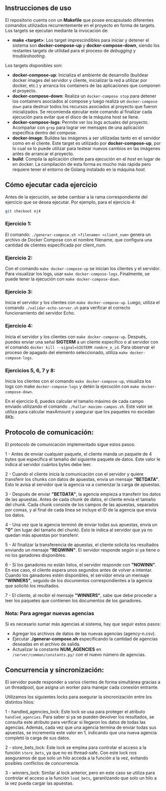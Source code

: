 ## Instrucciones de uso

El repositorio cuenta con un **Makefile** que posee encapsulado diferentes comandos utilizados recurrentemente en el proyecto en forma de targets. Los targets se ejecutan mediante la invocación de:

- **make \<target\>**:
  Los target imprescindibles para iniciar y detener el sistema son **docker-compose-up** y **docker-compose-down**, siendo los restantes targets de utilidad para el proceso de _debugging_ y _troubleshooting_.

Los targets disponibles son:

- **docker-compose-up**: Inicializa el ambiente de desarrollo (buildear docker images del servidor y cliente, inicializar la red a utilizar por docker, etc.) y arranca los containers de las aplicaciones que componen el proyecto.
- **docker-compose-down**: Realiza un `docker-compose stop` para detener los containers asociados al compose y luego realiza un `docker-compose down` para destruir todos los recursos asociados al proyecto que fueron inicializados. Se recomienda ejecutar este comando al finalizar cada ejecución para evitar que el disco de la máquina host se llene.
- **docker-compose-logs**: Permite ver los logs actuales del proyecto. Acompañar con `grep` para lograr ver mensajes de una aplicación específica dentro del compose.
- **docker-image**: Buildea las imágenes a ser utilizadas tanto en el servidor como en el cliente. Este target es utilizado por **docker-compose-up**, por lo cual se lo puede utilizar para testear nuevos cambios en las imágenes antes de arrancar el proyecto.
- **build**: Compila la aplicación cliente para ejecución en el _host_ en lugar de en docker. La compilación de esta forma es mucho más rápida pero requiere tener el entorno de Golang instalado en la máquina _host_.

## Cómo ejecutar cada ejercicio

Antes de la ejecución, se debe cambiar a la rama correspondiente del ejercicio que se desea ejecutar. Por ejemplo, para el ejercicio 4:

```bash
git checkout ej4
```

### Ejercicio 1:

El comando: `./generar-compose.sh <filename> <client_num>` genera un archivo de Docker Compose con el nombre filename, que configura una cantidad de clientes especificada por client_num.

### Ejercicio 2:

Con el comando `make docker-compose-up` se inician los clientes y el servidor. Para visualizar los logs, usar `make docker-compose-logs`. Finalmente, se puede tener la ejecución con `make docker-compose-down`.

### Ejercicio 3:

Inicia el servidor y los clientes con `make docker-compose-up`. Luego, utiliza el comando `./validar-echo-server.sh` para verificar el correcto funcionamiento del servidor Echo.

### Ejercicio 4:

Inicia el servidor y los clientes con `make docker-compose-up`. Después, puedes enviar una señal **SIGTERM** a un cliente específico o al servidor con el comando `docker kill --signal=SIGTERM nombre_o_id`. Para observar el proceso de apagado del elemento seleccionado, utiliza `make docker-compose-logs`.

### Ejercicios 5, 6, 7 y 8:

Inicia los clientes con el comando `make docker-compose-up`, visualiza los logs con make `docker-compose-logs` y detén la ejecución con `make docker-compose-down`.

En el ejercicio 6, puedes calcular el tamaño máximo de cada campo enviado utilizando el comando `./hallar-maximo-campos.sh`. Este valor se utiliza para calcular maxAmount y asegurar que los paquetes no excedan 8Kb.

## Protocolo de comunicación:

El protocolo de comunicación implementado sigue estos pasos:

1 - Antes de enviar cualquier paquete, el cliente manda un paquete de 4 bytes que especifica el tamaño del siguiente paquete de datos. Este valor le indica al servidor cuántos bytes debe leer.

2 - Cuando el cliente inicia la comunicación con el servidor y quiere transferir los chunks con datos de apuestas, envía un mensaje **"BETDATA"**. Esto le avisa al servidor que la agencia va a comenzar la carga de apuestas.

3 - Después de enviar **"BETDATA"**, la agencia empieza a transferir los datos de las apuestas. Antes de cada chunk de datos, el cliente envía el tamaño del chunk. Cada chunk consiste de los campos de las apuestas, separados por comas, y al final de cada línea se incluye el ID de la agencia que envía los datos.

4 - Una vez que la agencia terminó de enviar todas sus apuestas, envía un **"0"** (en lugar del tamaño del chunk). Esto le indica al servidor que ya no quedan más apuestas por transferir.

5 - Al finalizar la transferencia de apuestas, el cliente solicita los resultados enviando un mensaje **"REQWINN"**. El servidor responde según si ya tiene o no los ganadores disponibles.

6 - Si los ganadores no están listos, el servidor responde con **"NOWINN"**. En ese caso, el cliente espera unos segundos antes de volver a intentar. Cuando los ganadores estén disponibles, el servidor envía un mensaje **"WINNERS"**, seguido de los documentos correspondientes a la agencia que solicitó los resultados.

7 - El cliente, al recibir el mensaje **"WINNERS"**, sabe que debe proceder a leer los paquetes que contienen los documentos de los ganadores.

### Nota: Para agregar nuevas agencias

Si es necesario sumar más agencias al sistema, hay que seguir estos pasos:

- Agregar los archivos de datos de las nuevas agencias (agency-n.csv).
- Ejecutar **./generar-compose.sh** especificando la cantidad de agencias deseadas en el archivo de salida.
- Actualizar la constante **NUM_AGENCIES** en `/server/common/constants.py/` con el nuevo número de agencias.

## Concurrencia y sincronización:

El servidor puede responder a varios clientes de forma simultánea gracias a un threadpool, que asigna un worker para manejar cada conexión entrante.

Utilizamos los siguientes locks para asegurar la sincronización entre los distintos hilos:

1 - handled_agencies_lock:
Este lock se usa para proteger el atributo `handled_agencies`. Para saber si ya se pueden devolver los resultados, se consulta este atributo para verificar si llegaron los datos de todas las agencias. Además, cada vez que una agencia termina de enviar todas sus apuestas, se incrementa este valor en 1, indicando que una nueva agencia completó la carga de sus datos.

2 - store_bets_lock:
Este lock se emplea para controlar el acceso a la función `store_bets`, ya que no es thread-safe. Con este lock nos aseguramos de que solo un hilo acceda a la función a la vez, evitando posibles conflictos de concurrencia.

3 - winners_lock:
Similar al lock anterior, pero en este caso se utiliza para controlar el acceso a la función `load_bets`, garantizando que solo un hilo a la vez pueda cargar las apuestas.
